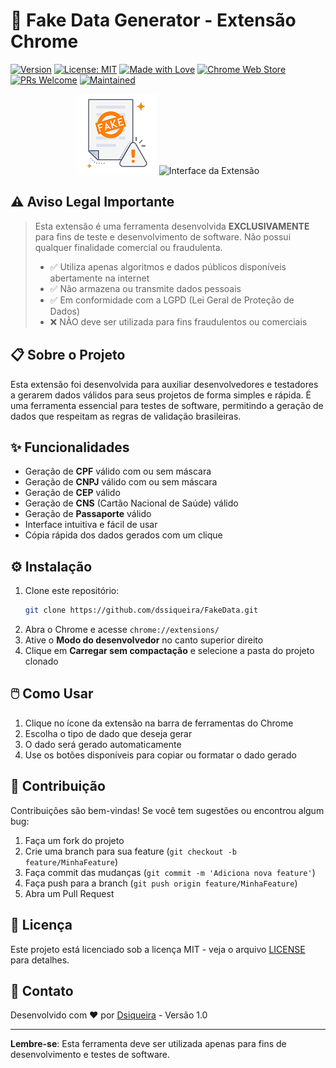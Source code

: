 # 🚀 Fake Data Generator - Extensão Chrome

[![Version](https://img.shields.io/badge/version-1.0-blue.svg)](https://github.com/dssiqueira/FakeData)
[![License: MIT](https://img.shields.io/badge/License-MIT-yellow.svg)](https://opensource.org/licenses/MIT)
[![Made with Love](https://img.shields.io/badge/Made%20with-Love-red.svg)](https://github.com/dssiqueira)
[![Chrome Web Store](https://img.shields.io/badge/Chrome-Extension-green.svg)](https://github.com/dssiqueira/FakeData)
[![PRs Welcome](https://img.shields.io/badge/PRs-welcome-brightgreen.svg)](https://github.com/dssiqueira/FakeData/pulls)
[![Maintained](https://img.shields.io/badge/Maintained%3F-yes-green.svg)](https://github.com/dssiqueira/FakeData/graphs/commit-activity)

<div align="center">
  <img src="./icons/icon128.png" alt="Logo Fake Data Generator" width="128" height="128">
  
  <img src="./docs/interface.png" alt="Interface da Extensão" width="600">
</div>

## ⚠️ Aviso Legal Importante

> Esta extensão é uma ferramenta desenvolvida **EXCLUSIVAMENTE** para fins de teste e desenvolvimento de software. Não possui qualquer finalidade comercial ou fraudulenta.
>
> - ✅ Utiliza apenas algoritmos e dados públicos disponíveis abertamente na internet
> - ✅ Não armazena ou transmite dados pessoais
> - ✅ Em conformidade com a LGPD (Lei Geral de Proteção de Dados)
> - ❌ NÃO deve ser utilizada para fins fraudulentos ou comerciais

## 📋 Sobre o Projeto

Esta extensão foi desenvolvida para auxiliar desenvolvedores e testadores a gerarem dados válidos para seus projetos de forma simples e rápida. É uma ferramenta essencial para testes de software, permitindo a geração de dados que respeitam as regras de validação brasileiras.

## ✨ Funcionalidades

- Geração de **CPF** válido com ou sem máscara
- Geração de **CNPJ** válido com ou sem máscara
- Geração de **CEP** válido
- Geração de **CNS** (Cartão Nacional de Saúde) válido
- Geração de **Passaporte** válido
- Interface intuitiva e fácil de usar
- Cópia rápida dos dados gerados com um clique

## ⚙️ Instalação

1. Clone este repositório:
    ```bash
    git clone https://github.com/dssiqueira/FakeData.git
    ```
2. Abra o Chrome e acesse `chrome://extensions/`
3. Ative o **Modo do desenvolvedor** no canto superior direito
4. Clique em **Carregar sem compactação** e selecione a pasta do projeto clonado

## 🖱️ Como Usar

1. Clique no ícone da extensão na barra de ferramentas do Chrome
2. Escolha o tipo de dado que deseja gerar
3. O dado será gerado automaticamente
4. Use os botões disponíveis para copiar ou formatar o dado gerado

## 🤝 Contribuição

Contribuições são bem-vindas! Se você tem sugestões ou encontrou algum bug:

1. Faça um fork do projeto
2. Crie uma branch para sua feature (`git checkout -b feature/MinhaFeature`)
3. Faça commit das mudanças (`git commit -m 'Adiciona nova feature'`)
4. Faça push para a branch (`git push origin feature/MinhaFeature`)
5. Abra um Pull Request

## 📜 Licença

Este projeto está licenciado sob a licença MIT - veja o arquivo [LICENSE](LICENSE) para detalhes.

## 📧 Contato

Desenvolvido com ❤️ por [Dsiqueira](https://github.com/dssiqueira) - Versão 1.0

---

**Lembre-se**: Esta ferramenta deve ser utilizada apenas para fins de desenvolvimento e testes de software.
